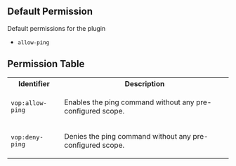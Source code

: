 ## Default Permission

Default permissions for the plugin

- `allow-ping`

## Permission Table

<table>
<tr>
<th>Identifier</th>
<th>Description</th>
</tr>


<tr>
<td>

`vop:allow-ping`

</td>
<td>

Enables the ping command without any pre-configured scope.

</td>
</tr>

<tr>
<td>

`vop:deny-ping`

</td>
<td>

Denies the ping command without any pre-configured scope.

</td>
</tr>
</table>
